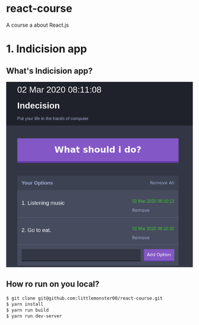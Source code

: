 # react-course

A course a about React.js

# 1. Indicision app

## What's Indicision app?

![indicision-app demo](./images/indicision-app.png)

## How ro run on you local?

```git
$ git clone git@github.com:littlemonster00/react-course.git
$ yarn install
$ yarn run build
$ yarn run dev-server
```
